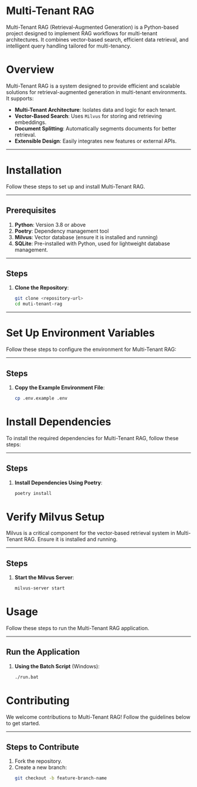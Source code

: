 # Multi-Tenant RAG

Multi-Tenant RAG (Retrieval-Augmented Generation) is a Python-based project designed to implement RAG workflows for multi-tenant architectures. It combines vector-based search, efficient data retrieval, and intelligent query handling tailored for multi-tenancy.

# Overview

Multi-Tenant RAG is a system designed to provide efficient and scalable solutions for retrieval-augmented generation in multi-tenant environments. It supports:

- **Multi-Tenant Architecture**: Isolates data and logic for each tenant.
- **Vector-Based Search**: Uses `Milvus` for storing and retrieving embeddings.
- **Document Splitting**: Automatically segments documents for better retrieval.
- **Extensible Design**: Easily integrates new features or external APIs.

---
# Installation

Follow these steps to set up and install Multi-Tenant RAG.

---

## Prerequisites

1. **Python**: Version 3.8 or above
2. **Poetry**: Dependency management tool
3. **Milvus**: Vector database (ensure it is installed and running)
4. **SQLite**: Pre-installed with Python, used for lightweight database management.

---

## Steps

1. **Clone the Repository**:
   ```bash
   git clone <repository-url>
   cd muti-tenant-rag
---
# Set Up Environment Variables

Follow these steps to configure the environment for Multi-Tenant RAG:

---
## Steps

1. **Copy the Example Environment File**:
   ```bash
   cp .env.example .env

# Install Dependencies

To install the required dependencies for Multi-Tenant RAG, follow these steps:

---

## Steps

1. **Install Dependencies Using Poetry**:
   ```bash
   poetry install

# Verify Milvus Setup

Milvus is a critical component for the vector-based retrieval system in Multi-Tenant RAG. Ensure it is installed and running.

---

## Steps

1. **Start the Milvus Server**:
   ```bash
   milvus-server start

# Usage

Follow these steps to run the Multi-Tenant RAG application.

---

## Run the Application

1. **Using the Batch Script** (Windows):
   ```bash
   ./run.bat

# Contributing

We welcome contributions to Multi-Tenant RAG! Follow the guidelines below to get started.

---

## Steps to Contribute

1. Fork the repository.
2. Create a new branch:
   ```bash
   git checkout -b feature-branch-name

